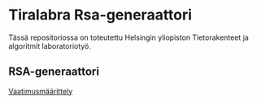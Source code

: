 # Tiralabra Rsa-generaattori

Tässä repositoriossa on toteutettu Helsingin yliopiston Tietorakenteet ja algoritmit laboratoriotyö.

## RSA-generaattori

[Vaatimusmäärittely](./dokumentaatio/vaatimusmaarittely.md)
